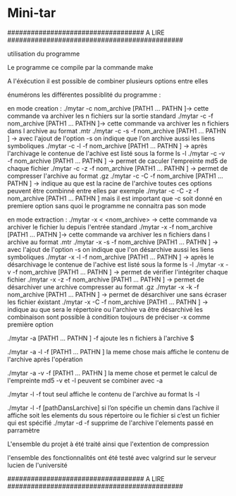 # Mini-tar

################################### A LIRE #############################################


utilisation du programme

Le programme ce compile par la commande make

A l'éxécution il est possible de combiner plusieurs options entre elles 

énumérons les différentes possiblité du programme : 

en mode creation : 
	./mytar -c nom_archive [PATH1 ... PATHN ]-> cette commande va archiver les n fichiers sur la sortie standard
	./mytar -c -f nom_archive [PATH1 ... PATHN ]-> cette commande va archiver les n fichiers dans l archive au format .mtr
	./mytar -c -s -f nom_archive [PATH1 ... PATHN ] -> avec l'ajout de l'option -s on indique que l'on archive aussi les liens symboliques
	./mytar -c -l -f nom_archive [PATH1 ... PATHN ] -> après l'archivage le contenue de l'achive est listé sous la forme ls -l
	./mytar -c -v -f nom_archive [PATH1 ... PATHN ] -> permet de caculer l'empreinte md5 de chaque fichier
	./mytar -c -z -f nom_archive [PATH1 ... PATHN ] -> permet de compresser l'archive au format .gz
	./mytar -c -C <rep> -f nom_archive [PATH1 ... PATHN ] -> indique au que <rep> est la racine de l'archive
toutes ces options peuvent être combinné entre elles par exemple  ./mytar -c -C <rep> -z -f nom_archive [PATH1 ... PATHN ]
mais il est important que -c soit donné en premiere option sans quoi le programme ne connaitra pas son mode

en mode extraction : 
	./mytar -x < <nom_archive> -> cette commande va archiver le fichier lu depuis l'entrée standard
	./mytar -x -f nom_archive [PATH1 ... PATHN ]-> cette commande va archiver les n fichiers dans l archive au format .mtr
	./mytar -x -s -f nom_archive [PATH1 ... PATHN ] -> avec l'ajout de l'option -s on indique que l'on désarchive aussi les liens symboliques
	./mytar -x -l -f nom_archive [PATH1 ... PATHN ] -> après le désarchivage le contenue de l'achive est listé sous la forme ls -l
	./mytar -x -v -f nom_archive [PATH1 ... PATHN ] -> permet de vérifier l'intégriter chaque fichier
	./mytar -x -z -f nom_archive [PATH1 ... PATHN ] -> permet de désarchiver une archive compresser au format .gz
	./mytar -x -k -f nom_archive [PATH1 ... PATHN ] -> permet de désarchiver une sans écraser les fichier éxistant
	./mytar -x -C <rep> -f nom_archive [PATH1 ... PATHN ] -> indique au que <rep> sera le répertoire ou l'archive va être désarchivé 
	les combinaison sont possible à condition toujours de préciser -x comme première option

./mytar -a [PATH1 ... PATHN ] -f <archive>  ajoute les n fichiers à l'archive $

./mytar -a -l -f <archive> [PATH1 ... PATHN ] la meme chose mais affiche le contenu de l'archive après l'opération

./mytar -a -v -f <archive> [PATH1 ... PATHN ] la meme chose et permet le calcul de l'empreinte md5
 -v et -l peuvent se combiner avec -a

./mytar -l -f <archive> tout seul affiche le contenu de l'archive au format ls -l

./mytar -l -f <archive> [pathDansLarchive] si l’on spécifie un chemin dans l’achive il affiche soit les elements du sous répertoire ou le fichier si c’est un fichier qui est spécifié
./mytar -d <element> -f <archive> supprime de l'archive l'elements passé en parramètre

L'ensemble du projet à été traité ainsi que l'extention de compression 

l'ensemble des fonctionnalités ont été testé avec valgrind sur le serveur lucien de l'université 

################################### A LIRE #############################################
